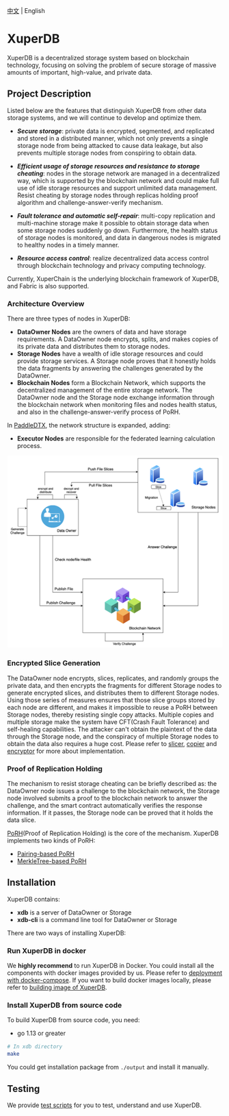 [中文](./README_CN.md) | English

# XuperDB
XuperDB is a decentralized storage system based on blockchain technology, focusing on solving the problem of secure storage of massive amounts of important, high-value, and private data.

## Project Description
Listed below are the features that distinguish XuperDB from other data storage systems, and we will continue to develop and optimize them.

- ***Secure storage***: private data is encrypted, segmented, and replicated and stored in a distributed manner, which not only prevents a single storage node from being attacked to cause data leakage, but also prevents multiple storage nodes from conspiring to obtain data.

- ***Efficient usage of storage resources and resistance to storage cheating***: nodes in the storage network are managed in a decentralized way, which is supported by the blockchain network and could make full use of idle storage resources and support unlimited data management. Resist cheating by storage nodes through replicas holding proof algorithm and challenge-answer-verify mechanism.

- ***Fault tolerance and automatic self-repair***: multi-copy replication and multi-machine storage make it possible to obtain storage data when some storage nodes suddenly go down. Furthermore, the health status of storage nodes is monitored, and data in dangerous nodes is migrated to healthy nodes in a timely manner.

- ***Resource access control***: realize decentralized data access control through blockchain technology and privacy computing technology.

Currently, XuperChain is the underlying blockchain framework of XuperDB, and Fabric is also supported.

### Architecture Overview
There are three types of nodes in XuperDB:  

- **DataOwner Nodes** are the owners of data and have storage requirements. A DataOwner node encrypts, splits, and makes copies of its private data and distributes them to storage nodes.
- **Storage Nodes** have a wealth of idle storage resources and could provide storage services. A Storage node proves that it honestly holds the data fragments by answering the challenges generated by the DataOwner.
- **Blockchain Nodes** form a Blockchain Network, which supports the decentralized management of the entire storage network. The DataOwner node and the Storage node exchange information through the blockchain network when monitoring files and nodes health status, and also in the challenge-answer-verify process of PoRH.

In [PaddleDTX](../README.md), the network structure is expanded, adding:
- **Executor Nodes** are responsible for the federated learning calculation process.

![Image text](./images/architecture_overview.png)


### Encrypted Slice Generation
The DataOwner node encrypts, slices, replicates, and randomly groups the private data, and then encrypts the fragments for different Storage nodes to generate encrypted slices, and distributes them to different Storage nodes. Using those series of measures ensures that those slice groups stored by each node are different, and makes it impossible to reuse a PoRH between Storage nodes, thereby resisting single copy attacks. Multiple copies and multiple storage make the system have CFT(Crash Fault Tolerance) and self-healing capabilities. The attacker can't obtain the plaintext of the data through the Storage node, and the conspiracy of multiple Storage nodes to obtain the data also requires a huge cost. Please refer to [slicer](./engine/slicer/README_cn.md), [copier](./engine/copier/README_cn.md) and [encryptor](./engine/encryptor/README_cn.md) for more about implementation.

### Proof of Replication Holding
The mechanism to resist storage cheating can be briefly described as: the DataOwner node issues a challenge to the blockchain network, the Storage node involved submits a proof to the blockchain network to answer the challenge, and the smart contract automatically verifies the response information. If it passes, the Storage node can be proved that it holds the data slice.

[PoRH](./engine/challenger/README_cn.md)(Proof of Replication Holding) is the core of the mechanism. XuperDB implements two kinds of PoRH:
- [Pairing-based PoRH](../crypto/core/pdp/pairing)
- [MerkleTree-based PoRH](../crypto/core/pdp/merkle)

## Installation
XuperDB contains:
- **xdb** is a server of DataOwner or Storage
- **xdb-cli** is a command line tool for DataOwner or Storage

There are two ways of installing XuperDB:
### Run XuperDB in docker
We **highly recommend** to run XuperDB in Docker.
You could install all the components with docker images provided by us. Please refer to [deployment with docker-compose](./testdata/README.md). If you want to build docker images locally, please refer to [building image of XuperDB](./build_image.sh).

### Install XuperDB from source code
To build XuperDB from source code, you need:

* go 1.13 or greater

```sh
# In xdb directory 
make
```
You could get installation package from `./output` and install it manually.

## Testing
We provide [test scripts](./scripts/README.md) for you to test, understand and use XuperDB.